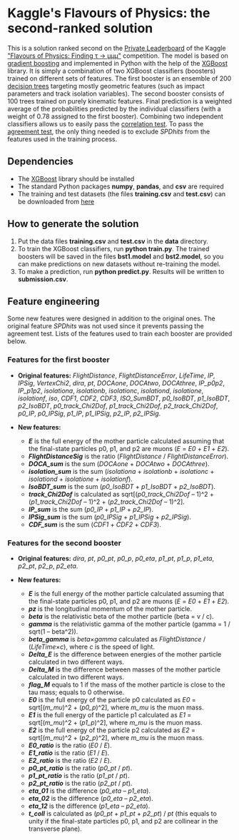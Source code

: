 # Kaggle's Flavours of Physics: the second-ranked solution

This is a solution ranked second on the [Private Leaderboard](https://www.kaggle.com/c/flavours-of-physics/leaderboard) of the Kaggle ["Flavours of Physics: Finding τ → μμμ"](https://www.kaggle.com/c/flavours-of-physics) competition. The model is based on [gradient boosting](https://en.wikipedia.org/wiki/Gradient_boosting) and implemented in Python with the help of the [XGBoost](https://github.com/dmlc/xgboost) library. It is simply a combination of two XGBoost classifiers (boosters) trained on different sets of features. The first booster is an ensemble of 200 [decision trees](https://en.wikipedia.org/wiki/Decision_tree) targeting mostly geometric features (such as impact parameters and track isolation variables). The second booster consists of 100 trees trained on purely kinematic features. Final prediction is a weighted average of the probabilities predicted by the individual classifiers (with a weight of 0.78 assigned to the first booster). Combining two independent classifiers allows us to easily pass the [correlation test](https://www.kaggle.com/c/flavours-of-physics/details/correlation-test). To pass the [agreement test](https://www.kaggle.com/c/flavours-of-physics/details/agreement-test), the only thing needed is to exclude *SPDhits* from the features used in the training process.

## Dependencies

* The [XGBoost](https://github.com/dmlc/xgboost) library should be installed
* The standard Python packages **numpy**, **pandas**, and **csv** are required
* The training and test datasets (the files **training.csv** and **test.csv**) can be downloaded from [here](https://www.kaggle.com/c/flavours-of-physics/data)

## How to generate the solution

 1. Put the data files **training.csv** and **test.csv** in the **data** directory.
 2. To train the XGBoost classifiers, run **python train.py**. The trained boosters will be saved in the files **bst1.model** and **bst2.model**, so you can make predictions on new datasets without re-training the model.
 3. To make a prediction, run **python predict.py**. Results will be written to **submission.csv**.

## Feature engineering

Some new features were designed in addition to the original ones. The original feature *SPDhits* was not used since it prevents passing the agreement test. Lists of the features used to train each booster are provided below.

### Features for the first booster

* **Original features:** *FlightDistance*, *FlightDistanceError*, *LifeTime*, *IP*, *IPSig*, *VertexChi2*, *dira*, *pt*, *DOCAone*, *DOCAtwo*, *DOCAthree*, *IP_p0p2*, *IP_p1p2*, *isolationa*, *isolationb*, *isolationc*, *isolationd*, *isolatione*, *isolationf*, *iso*, *CDF1*, *CDF2*, *CDF3*, *ISO_SumBDT*, *p0_IsoBDT*, *p1_IsoBDT*, *p2_IsoBDT*, *p0_track_Chi2Dof*, *p1_track_Chi2Dof*, *p2_track_Chi2Dof*, *p0_IP*, *p0_IPSig*, *p1_IP*, *p1_IPSig*, *p2_IP*, *p2_IPSig*.

* **New features:**
  * __*E*__ is the full energy of the mother particle calculated assuming that the final-state particles p0, p1, and p2 are muons (*E* = *E0* + *E1* + *E2*).
  * __*FlightDistanceSig*__ is the ratio (*FlightDistance* / *FlightDistanceError*).
  * __*DOCA_sum*__ is the sum (*DOCAone* + *DOCAtwo* + *DOCAthree*).
  * __*isolation_sum*__ is the sum (*isolationa* + *isolationb* + *isolationc* + *isolationd* + *isolatione* + *isolationf*).
  * __*IsoBDT_sum*__ is the sum (*p0_IsoBDT* + *p1_IsoBDT* + *p2_IsoBDT*).
  * __*track_Chi2Dof*__ is calculated as sqrt[(*p0_track_Chi2Dof* – 1)^2 + (*p1_track_Chi2Dof* – 1)^2 + (*p2_track_Chi2Dof* – 1)^2].
  * __*IP_sum*__ is the sum (*p0_IP* + *p1_IP* + *p2_IP*).
  * __*IPSig_sum*__ is the sum (*p0_IPSig* + *p1_IPSig* + *p2_IPSig*).
  * __*CDF_sum*__ is the sum (*CDF1* + *CDF2* + *CDF3*).

### Features for the second booster

* **Original features:** *dira*, *pt*, *p0_pt*, *p0_p*, *p0_eta*, *p1_pt*, *p1_p*, *p1_eta*, *p2_pt*, *p2_p*, *p2_eta*.

* **New features:**
  * __*E*__ is the full energy of the mother particle calculated assuming that the final-state particles p0, p1, and p2 are muons (*E* = *E0* + *E1* + *E2*).
  * __*pz*__ is the longitudinal momentum of the mother particle.
  * __*beta*__ is the relativistic beta of the mother particle (beta = v / c).
  * __*gamma*__ is the relativistic gamma of the mother particle (gamma = 1 / sqrt(1 – beta^2)).
  * __*beta_gamma*__ is *beta*×*gamma* calculated as *FlightDistance* / (*LifeTime*×*c*), where *c* is the speed of light.
  * __*Delta_E*__ is the difference between energies of the mother particle calculated in two different ways.
  * __*Delta_M*__ is the difference between masses of the mother particle calculated in two different ways.
  * __*flag_M*__ equals to 1 if the mass of the mother particle is close to the tau mass; equals to 0 otherwise. 
  * __*E0*__ is the full energy of the particle p0 calculated as *E0* = sqrt[(*m_mu*)^2 + (*p0_p*)^2], where *m_mu* is the muon mass.
  * __*E1*__ is the full energy of the particle p1 calculated as *E1* = sqrt[(*m_mu*)^2 + (*p1_p*)^2], where *m_mu* is the muon mass.
  * __*E2*__ is the full energy of the particle p2 calculated as *E2* = sqrt[(*m_mu*)^2 + (*p2_p*)^2], where *m_mu* is the muon mass.
  * __*E0_ratio*__ is the ratio (*E0* / *E*).
  * __*E1_ratio*__ is the ratio (*E1* / *E*).
  * __*E2_ratio*__ is the ratio (*E2* / *E*).
  * __*p0_pt_ratio*__ is the ratio (*p0_pt* / *pt*).
  * __*p1_pt_ratio*__ is the ratio (*p1_pt* / *pt*).
  * __*p2_pt_ratio*__ is the ratio (*p2_pt* / *pt*).
  * __*eta_01*__ is the difference (*p0_eta* – *p1_eta*).
  * __*eta_02*__ is the difference (*p0_eta* – *p2_eta*).
  * __*eta_12*__ is the difference (*p1_eta* – *p2_eta*).
  * __*t_coll*__ is calculated as (*p0_pt* + *p1_pt* + *p2_pt*) / *pt* (this equals to unity if the final-state particles p0, p1, and p2 are collinear in the transverse plane).

